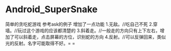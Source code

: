 # Android_SuperSnake
简单的贪吃蛇游戏
参考ask的例子
增加了一点功能
1.无敌。//吃自己不死
2.穿墙。//玩过这个游戏的应该都清楚的
3.斜着走。//一般走的方向只有上下左右，增加了可以斜着走，点击屏幕的方位，识别蛇的方向
4.反射。//可以反弹回来，类似光的反射。名字可能取得不好。= = 
